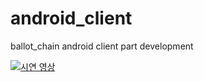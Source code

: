 # android_client
ballot_chain android client part development

[![시연 영상](http://img.youtube.com/vi/eLuke9snLPE/0.jpg)](http://www.youtube.com/watch?v=eLuke9snLPE)

